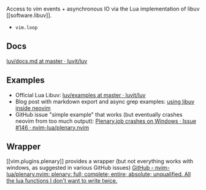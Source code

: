 
Access to vim events + asynchronous IO via the Lua implementation of libuv [[software.libuv]].

- `vim.loop`


## Docs

[luv/docs.md at master · luvit/luv](https://github.com/luvit/luv/blob/master/docs.md)

## Examples

- Official Lua Libuv: [luv/examples at master · luvit/luv](https://github.com/luvit/luv/tree/master/examples)
- Blog post with markdown export and async grep examples: [using libuv inside neovim](https://teukka.tech/vimloop.html)
- GitHub issue "simple example" that works (but eventually crashes neovim from too much output): [Plenary.job crashes on Windows · Issue #146 · nvim-lua/plenary.nvim](https://github.com/nvim-lua/plenary.nvim/issues/146#issuecomment-840821591)

## Wrapper

[[vim.plugins.plenary]] provides a wrapper (but not everything works with windows, as suggested in various GitHub issues) [GitHub - nvim-lua/plenary.nvim: plenary: full; complete; entire; absolute; unqualified. All the lua functions I don&#39;t want to write twice.](https://github.com/nvim-lua/plenary.nvim)
